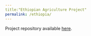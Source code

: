 ```yaml
---
title:"Ethiopian Agriculture Project"
permalink: /ethiopia/
---
```


Project repository available [here](https://github.com/athoma5/ethiopia).